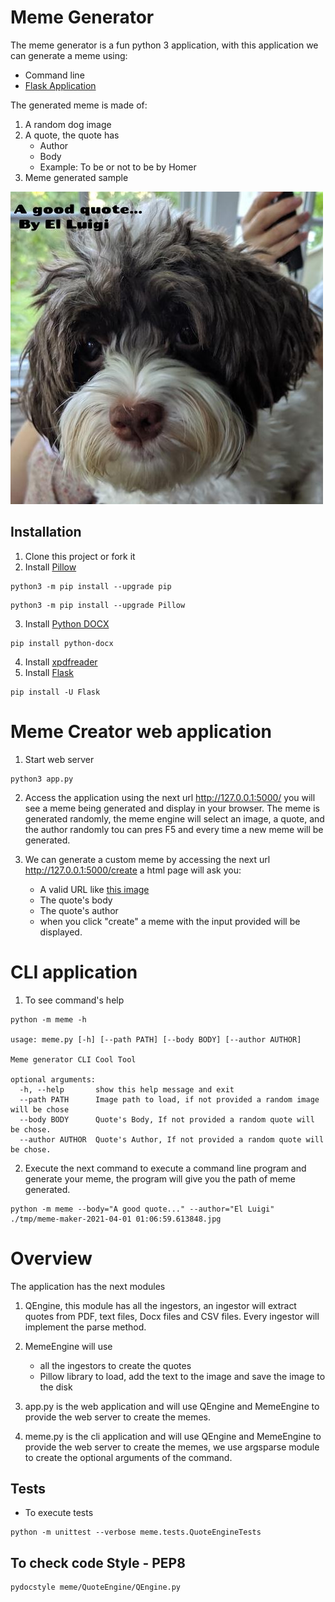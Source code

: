 # Meme Generator

The meme generator is a fun python 3 application, with this application we can generate a meme using:
- Command line
- [Flask Application](https://flask.palletsprojects.com/en/1.1.x/quickstart/)

The generated meme is made of:
1. A random dog image
2. A quote, the quote has
    - Author
    - Body
    - Example: To be or not to be by Homer
3. Meme generated sample

![Meme generated sample](https://github.com/darklatiz/meme-generator/blob/main/tmp/meme-maker-2021-04-01%2000:12:59.839551.jpg)

## Installation
1. Clone this project or fork it
2. Install [Pillow](https://pillow.readthedocs.io/en/stable/installation.html)
```shell
python3 -m pip install --upgrade pip
```

```shell
python3 -m pip install --upgrade Pillow
```
3. Install [Python DOCX](https://python-docx.readthedocs.io/en/latest/user/install.html#install)
```shell
pip install python-docx
```
4. Install [xpdfreader](https://www.xpdfreader.com/download.html)
5. Install [Flask](https://pypi.org/project/Flask/)
```shell
pip install -U Flask
```

# Meme Creator web application
1. Start web server
```shell
python3 app.py
```
2. Access the application using the next url http://127.0.0.1:5000/ you will see a meme being generated and display
in your browser. The meme is generated randomly, the meme engine will select an image, a quote, and the author randomly
tou can pres F5 and every time a new meme will be generated.
  
3. We can generate a custom meme by accessing the next url http://127.0.0.1:5000/create a html page will ask you:
   - A valid URL like [this image](https://cdn.pixabay.com/photo/2020/05/12/17/04/wind-turbine-5163993_960_720.jpg)
   - The quote's body
   - The quote's author
   - when you click "create" a meme with the input provided will be displayed.
   
# CLI application
1. To see command's help
```shell
python -m meme -h 
 
usage: meme.py [-h] [--path PATH] [--body BODY] [--author AUTHOR]

Meme generator CLI Cool Tool

optional arguments:
  -h, --help       show this help message and exit
  --path PATH      Image path to load, if not provided a random image will be chose
  --body BODY      Quote's Body, If not provided a random quote will be chose.
  --author AUTHOR  Quote's Author, If not provided a random quote will be chose.
```   
2. Execute the next command to execute a command line program and generate your meme, the program will give you the path of meme generated.
```shell
python -m meme --body="A good quote..." --author="El Luigi"
./tmp/meme-maker-2021-04-01 01:06:59.613848.jpg
```

# Overview

The application has the next modules

1. QEngine, this module has all the ingestors, an ingestor will extract quotes from PDF, text files, Docx files and CSV files.
Every ingestor will implement the parse method.
   
2. MemeEngine will use 
   - all the ingestors to create the quotes
   - Pillow library to load, add the text to the image and save the image to the disk
   
3. app.py is the web application and will use QEngine and MemeEngine to provide the web server to create the memes.
4. meme.py is the cli application and will use QEngine and MemeEngine to provide the web server to create the memes, we use
argsparse module to create the optional arguments of the command.


## Tests

- To execute tests
```shell
python -m unittest --verbose meme.tests.QuoteEngineTests  
```

## To check code Style - PEP8
```shell
pydocstyle meme/QuoteEngine/QEngine.py  
```
